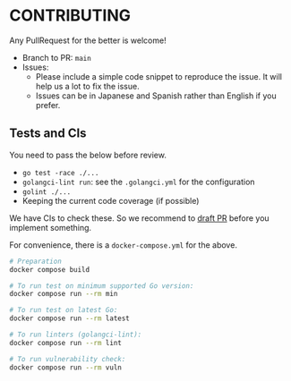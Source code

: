 # CONTRIBUTING

Any PullRequest for the better is welcome!

- Branch to PR: `main`
- Issues:
  - Please include a simple code snippet to reproduce the issue. It will help us a lot to fix the issue.
  - Issues can be in Japanese and Spanish rather than English if you prefer.

## Tests and CIs

You need to pass the below before review.

- `go test -race ./...`
- `golangci-lint run`: see the `.golangci.yml` for the configuration
- `golint ./...`
- Keeping the current code coverage (if possible)

We have CIs to check these. So we recommend to [draft PR](https://github.blog/2019-02-14-introducing-draft-pull-requests/) before you implement something.

For convenience, there is a `docker-compose.yml` for the above.

```bash
# Preparation
docker compose build

# To run test on minimum supported Go version:
docker compose run --rm min

# To run test on latest Go:
docker compose run --rm latest

# To run linters (golangci-lint):
docker compose run --rm lint

# To run vulnerability check:
docker compose run --rm vuln
```
